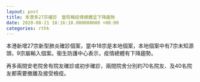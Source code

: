 ```yaml
---
layout: post
title: 本港多27宗確診　當局稱疫情總體呈下降趨勢
date: 2020-08-21 18:16:18.000000000 +08:00
categories: rthk
---
```


本港新增27宗新型肺炎確診個案，當中18宗是本地個案，本地個案中有7宗未知源頭，9宗屬輸入個案。衞生防護中心表示，疫情總體有下降趨勢。

再多兩間安老院舍有院友確診或初步確診，兩間院舍分別約70名院友、及40名院友都需要撤離及接受檢疫。

